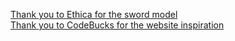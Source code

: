 [Thank you to Ethica for the sword model](https://sketchfab.com/3d-models/scarlet-sword-adventure-time-edc10a7eb09245428fa7bf54f52967e6)<br>
[Thank you to CodeBucks for the website inspiration](https://www.youtube.com/watch?v=T5t46vuW8fo&t=4157s&ab_channel=CodeBucks)